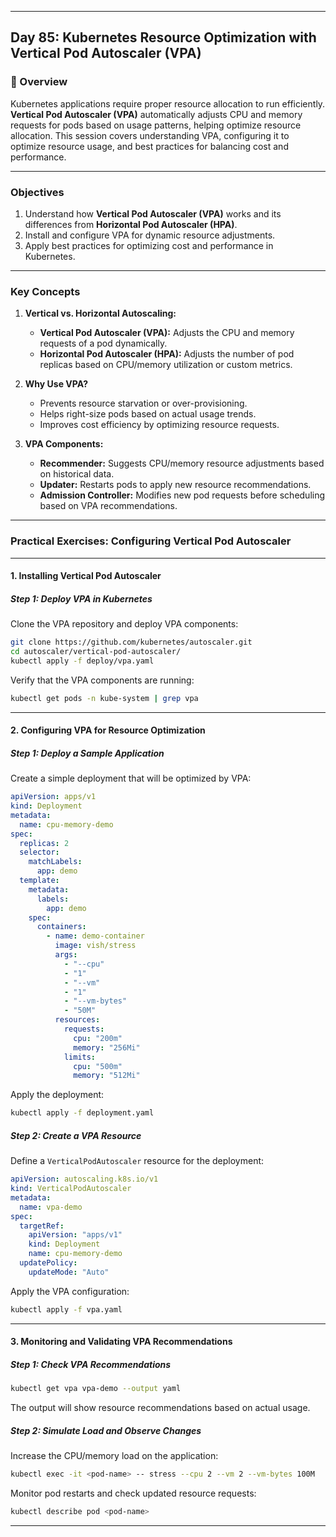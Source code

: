 ﻿---

## Day 85: Kubernetes Resource Optimization with Vertical Pod Autoscaler (VPA)

### 📘 Overview

Kubernetes applications require proper resource allocation to run efficiently. **Vertical Pod Autoscaler (VPA)** automatically adjusts CPU and memory requests for pods based on usage patterns, helping optimize resource allocation. This session covers understanding VPA, configuring it to optimize resource usage, and best practices for balancing cost and performance.

---


### Objectives  

1. Understand how **Vertical Pod Autoscaler (VPA)** works and its differences from **Horizontal Pod Autoscaler (HPA)**.  
2. Install and configure VPA for dynamic resource adjustments.  
3. Apply best practices for optimizing cost and performance in Kubernetes.  

---

### Key Concepts  

1. **Vertical vs. Horizontal Autoscaling:**  
   - **Vertical Pod Autoscaler (VPA):** Adjusts the CPU and memory requests of a pod dynamically.  
   - **Horizontal Pod Autoscaler (HPA):** Adjusts the number of pod replicas based on CPU/memory utilization or custom metrics.  

2. **Why Use VPA?**  
   - Prevents resource starvation or over-provisioning.  
   - Helps right-size pods based on actual usage trends.  
   - Improves cost efficiency by optimizing resource requests.  

3. **VPA Components:**  
   - **Recommender:** Suggests CPU/memory resource adjustments based on historical data.  
   - **Updater:** Restarts pods to apply new resource recommendations.  
   - **Admission Controller:** Modifies new pod requests before scheduling based on VPA recommendations.  

---


### Practical Exercises: Configuring Vertical Pod Autoscaler  

---

#### 1. Installing Vertical Pod Autoscaler  

##### Step 1: Deploy VPA in Kubernetes  
Clone the VPA repository and deploy VPA components:  
```bash
git clone https://github.com/kubernetes/autoscaler.git
cd autoscaler/vertical-pod-autoscaler/
kubectl apply -f deploy/vpa.yaml
```

Verify that the VPA components are running:  
```bash
kubectl get pods -n kube-system | grep vpa
```

---

#### 2. Configuring VPA for Resource Optimization  

##### Step 1: Deploy a Sample Application  
Create a simple deployment that will be optimized by VPA:  
```yaml
apiVersion: apps/v1
kind: Deployment
metadata:
  name: cpu-memory-demo
spec:
  replicas: 2
  selector:
    matchLabels:
      app: demo
  template:
    metadata:
      labels:
        app: demo
    spec:
      containers:
        - name: demo-container
          image: vish/stress
          args:
            - "--cpu"
            - "1"
            - "--vm"
            - "1"
            - "--vm-bytes"
            - "50M"
          resources:
            requests:
              cpu: "200m"
              memory: "256Mi"
            limits:
              cpu: "500m"
              memory: "512Mi"
```

Apply the deployment:  
```bash
kubectl apply -f deployment.yaml
```

##### Step 2: Create a VPA Resource  
Define a `VerticalPodAutoscaler` resource for the deployment:  
```yaml
apiVersion: autoscaling.k8s.io/v1
kind: VerticalPodAutoscaler
metadata:
  name: vpa-demo
spec:
  targetRef:
    apiVersion: "apps/v1"
    kind: Deployment
    name: cpu-memory-demo
  updatePolicy:
    updateMode: "Auto"
```

Apply the VPA configuration:  
```bash
kubectl apply -f vpa.yaml
```

---

#### 3. Monitoring and Validating VPA Recommendations  

##### Step 1: Check VPA Recommendations  
```bash
kubectl get vpa vpa-demo --output yaml
```

The output will show resource recommendations based on actual usage.

##### Step 2: Simulate Load and Observe Changes  
Increase the CPU/memory load on the application:  
```bash
kubectl exec -it <pod-name> -- stress --cpu 2 --vm 2 --vm-bytes 100M
```

Monitor pod restarts and check updated resource requests:  
```bash
kubectl describe pod <pod-name>
```

---